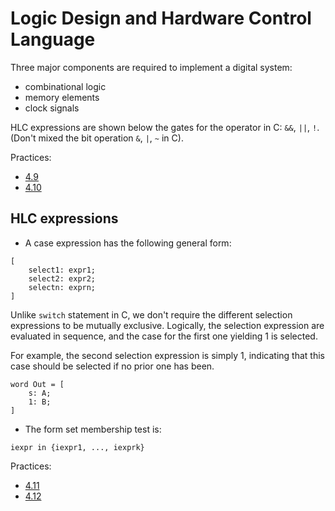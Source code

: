 # Logic Design and Hardware Control Language

Three major components are required to implement a digital system:

- combinational logic
- memory elements
- clock signals

HLC expressions are shown below the gates for the operator in C: `&&`, `||`, `!`.(Don't mixed the bit operation `&`, `|`, `~` in C).

Practices:

- [4.9](../../practice/4.9/README.md)
- [4.10](../../practice/4.10/README.md)

## HLC expressions

- A case expression has the following general form:

```HCL
[
    select1: expr1;
    select2: expr2;
    selectn: exprn;
]
```

Unlike `switch` statement in C, we don't require the different selection expressions to be mutually exclusive. Logically, the selection expression are evaluated in sequence, and the case for the first one yielding 1 is selected.

For example, the second selection expression is simply 1, indicating that this case should be selected if no prior one has been.

```HCL
word Out = [
    s: A;
    1: B;
]
```

- The form set membership test is:

```HSL
iexpr in {iexpr1, ..., iexprk}
```

Practices:

- [4.11](../../practice/4.11/README.md)
- [4.12](../../practice/4.12/README.md)
